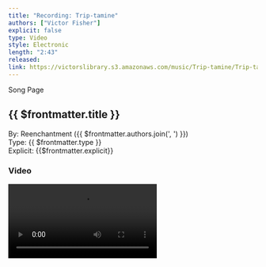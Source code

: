 ```yaml
---
title: "Recording: Trip-tamine"
authors: ["Victor Fisher"]
explicit: false
type: Video
style: Electronic
length: "2:43"
released:
link: https://victorslibrary.s3.amazonaws.com/music/Trip-tamine/Trip-tamine.mp4
---
```


<g-link to="/song/trip-tamine">Song Page</g-link>

## {{ $frontmatter.title }}

By: <g-link to="/band/reenchantment">Reenchantment</g-link> ({{ $frontmatter.authors.join(', ') }})  
Type: {{ $frontmatter.type }}  
Explicit: {{$frontmatter.explicit}}

### Video

<video controls controlsList="nodownload" class="image">
  <source :src="$frontmatter.link" type="video/mp4">
Your browser does not support the audio element.
</video>
